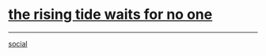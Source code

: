 # [the rising tide waits for no one](index)
----------------------------------


[social](https://x.com/mel_thusia)
